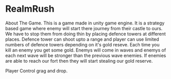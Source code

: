 # RealmRush

About The Game.
This is a game made in unity game engine.
It is a strategy based game where enemy will start there journey from their castle to ours. We have to stop them from doing thin by placing defence towers at different places. Defence tower can shoot upto a range and player can use limited numbers of defence towers depending on it's gold reseve. Each time you kill an enemy you get some gold. Enemys will come in waves and enemys of each next wave will be stronger than the previous wave enemies. If enemies are able to reach our fort then they will start stealing our gold reserve.

Player Control
grag and drop.
